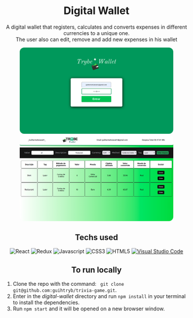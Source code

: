 <h1 align="center"> Digital Wallet </h1>

<p align="center"> A digital wallet that registers, calculates and converts expenses in different currencies to a unique one.
  <br />
  The user also can edit, remove and add new expenses in his wallet
</p>

<div align="center">
  <img src="src/assets/loginPic.png" width="420px" style="border-radius: 12px; margin: 0 4px">
  <img src="src/assets/walletPic.png" width="420px" style="border-radius: 12px">
</div>

<div align="center">

## Techs used 
![React](https://img.shields.io/badge/-Redux-000000?style=flat&logo=react)
![Redux](https://img.shields.io/badge/-React-714CB2?style=flat&logo=redux)
![Javascript](https://img.shields.io/badge/-JavaScript-151515?style=flat&logo=javascript)
![CSS3](https://img.shields.io/badge/-CSS-3E86B8?style=flat&logo=css3)
![HTML5](https://img.shields.io/badge/-HTML5-white?style=flat&logo=HTML5)
[![Visual Studio Code](https://img.shields.io/badge/-VSCode-111111?style=flat&logo=visual-studio-code&logoColor=007ACC)](https://github.com/microsoft/vscode)

</div>


  <h2 align="center"> To run locally </h2>
  <ol>
  <li> Clone the repo with the command: <code> git clone git@github.com:guihtryb/trivia-game.git</code>.</li>
  <li> Enter in the <i>digital-wallet</i> directory and run <code>npm install</code> in your terminal to install the dependencies.</li> 
  <li> Run <code>npm start</code> and it will be opened on a new browser window.</li> 
  </ol>
